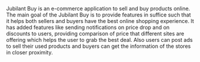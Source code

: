 Jubilant Buy is an e-commerce application to sell and buy products online. The main goal of the Jubilant Buy is to provide features in suffice such that it helps both sellers and buyers have the best online shopping experience. It has  added features like sending notifications on price drop and on discounts to users, providing comparison of price that different sites are offering which helps the user to grab the best deal. Also users can post ads to sell their used products and buyers can get the information of the stores in closer proximity.
